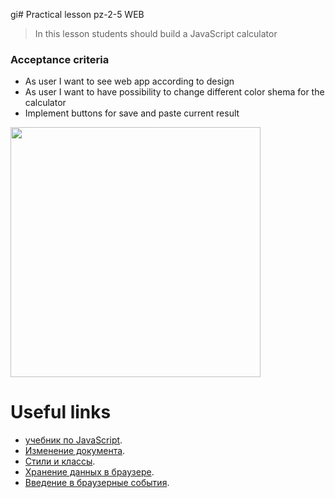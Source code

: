 gi# Practical lesson pz-2-5 WEB
> In this lesson students should build a JavaScript calculator

### Acceptance criteria 
*  As user I want to see web app according to design
*  As user I want to have possibility to change different color shema for the calculator
*  Implement buttons for save and paste current result

<img src="https://user-images.githubusercontent.com/10829855/136567622-98673662-2cd5-4c89-b0fc-1abe7e733c59.jpg"  width="400"/>

# Useful links
* [учебник по JavaScript](https://learn.javascript.ru/).
* [Изменение документа](https://learn.javascript.ru/modifying-document).
* [Стили и классы](https://learn.javascript.ru/styles-and-classes).
* [Хранение данных в браузере](https://learn.javascript.ru/data-storage).
* [Введение в браузерные события](https://learn.javascript.ru/introduction-browser-events).
